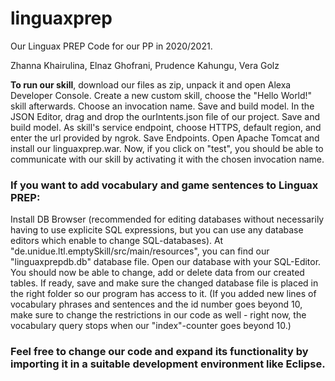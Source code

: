 # linguaxprep
Our Linguax PREP Code for our PP in 2020/2021.

Zhanna Khairulina, 
Elnaz Ghofrani, 
Prudence Kahungu, 
Vera Golz

**To run our skill**, download our files as zip, unpack it and open Alexa Developer Console. Create a new custom skill, choose the "Hello World!" skill afterwards. Choose an invocation name. Save and build model. In the JSON Editor, drag and drop the ourIntents.json file of our project. Save and build model. As skill's service endpoint, choose HTTPS, default region, and enter the url provided by ngrok. Save Endpoints. Open Apache Tomcat and install our linguaxprep.war. Now, if you click on "test", you should be able to communicate with our skill by activating it with the chosen invocation name.

### If you want to add vocabulary and game sentences to Linguax PREP:

Install DB Browser (recommended for editing databases without necessarily having to use explicite SQL expressions, but you can use any database editors which enable to change SQL-databases). At "de.unidue.ltl.emptySkill/src/main/resources", you can find our "linguaxprepdb.db" database file. Open our database with your SQL-Editor. You should now be able to change, add or delete data from our created tables. If ready, save and make sure the changed database file is placed in the right folder so our program has access to it.
(If you added new lines of vocabulary phrases and sentences and the id number goes beyond 10, make sure to change the restrictions in our code as well - right now, the vocabulary query stops when our "index"-counter goes beyond 10.)

### Feel free to change our code and expand its functionality by importing it in a suitable development environment like Eclipse.

